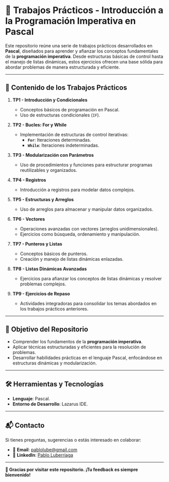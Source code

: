 # 📘 **Trabajos Prácticos - Introducción a la Programación Imperativa en Pascal**  

Este repositorio reúne una serie de trabajos prácticos desarrollados en **Pascal**, diseñados para aprender y afianzar los conceptos fundamentales de la **programación imperativa**. Desde estructuras básicas de control hasta el manejo de listas dinámicas, estos ejercicios ofrecen una base sólida para abordar problemas de manera estructurada y eficiente.  

---

## 📂 **Contenido de los Trabajos Prácticos**  

1. **TP1 - Introducción y Condicionales**  
   - Conceptos básicos de programación en Pascal.  
   - Uso de estructuras condicionales (`IF`).  

2. **TP2 - Bucles: For y While**  
   - Implementación de estructuras de control iterativas:  
     - **`For`**: Iteraciones determinadas.  
     - **`While`**: Iteraciones indeterminadas.  

3. **TP3 - Modularización con Parámetros**  
   - Uso de procedimientos y funciones para estructurar programas reutilizables y organizados.  

4. **TP4 - Registros**  
   - Introducción a registros para modelar datos complejos.  

5. **TP5 - Estructuras y Arreglos**  
   - Uso de arreglos para almacenar y manipular datos organizados.  

6. **TP6 - Vectores**  
   - Operaciones avanzadas con vectores (arreglos unidimensionales).  
   - Ejercicios como búsqueda, ordenamiento y manipulación.  

7. **TP7 - Punteros y Listas**  
   - Conceptos básicos de punteros.  
   - Creación y manejo de listas dinámicas enlazadas.  

8. **TP8 - Listas Dinámicas Avanzadas**  
   - Ejercicios para afianzar los conceptos de listas dinámicas y resolver problemas complejos.  

9. **TP9 - Ejercicios de Repaso**  
   - Actividades integradoras para consolidar los temas abordados en los trabajos prácticos anteriores.  

---

## 🎯 **Objetivo del Repositorio**  

- Comprender los fundamentos de la **programación imperativa**.  
- Aplicar técnicas estructuradas y eficientes para la resolución de problemas.  
- Desarrollar habilidades prácticas en el lenguaje Pascal, enfocándose en estructuras dinámicas y modularización.  

---

## 🛠️ **Herramientas y Tecnologías**  

- **Lenguaje**: Pascal.  
- **Entorno de Desarrollo**: Lazarus IDE.  

---

## 📬 **Contacto**  

Si tienes preguntas, sugerencias o estás interesado en colaborar:  

- 📧 **Email**: [pablolube@gmail.com](mailto:pablolube@gmail.com)  
- 💼 **LinkedIn**: [Pablo Luberriaga](https://www.linkedin.com/in/pabloluberriaga)  

---

**🌟 Gracias por visitar este repositorio. ¡Tu feedback es siempre bienvenido!**  

